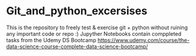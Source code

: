 # Git_and_python_excersises
This is the repository to freely test &amp; exercise git + python without ruining any important code or repo :)
Jupyther Notebooks contain comppleted tasks from the Udemy DS Bootcamp https://www.udemy.com/course/the-data-science-course-complete-data-science-bootcamp/
